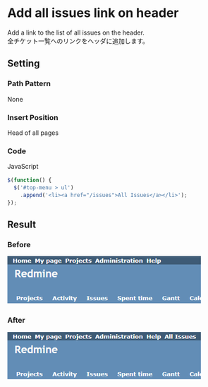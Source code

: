# Add all issues link on header

Add a link to the list of all issues on the header.  
全チケット一覧へのリンクをヘッダに追加します。

## Setting

### Path Pattern

None

### Insert Position

Head of all pages
<!-- 
Head of all pages
Bottom of issue form
Bottom of issue detail
Bottom of all pages
-->

### Code

JavaScript
<!--
JavaScript
CSS
HTML
-->

```javascript
$(function() {
  $('#top-menu > ul')
    .append('<li><a href="/issues">All Issues</a></li>');
});
```

## Result

### Before

![before](./before.png)

### After

![after](./after.png)

